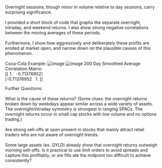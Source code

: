Overnight sessions, though minor in volume relative to day sessions, carry surprising significance. 
</br>
</br>
I provided a short block of code that graphs the separate overnight, intraday, and weekend returns. I also show strong negative correlations between the moving averages of these periods.
</br>
</br>
Furthermore, I show how aggressively and deliberately these profits are eroded at market open, and narrow down on the plausible causes of this phenomenon. 
</br>
</br>
Coca-Cola Example:
![image](https://user-images.githubusercontent.com/102199762/212189098-71c8ae4f-076a-4452-80f2-e9adbe1d3298.png)
![image](https://user-images.githubusercontent.com/102199762/212190181-6a0d4eca-ae68-4b1f-a035-c5456fa38e02.png)
200 Day Smoothed Average Correlation Matrix:
</br>
[[ 1.         &nbsp; -0.71376952]
</br>
 [-0.71376952  &nbsp; 1.        ]]
 
Further Questions:
</br>
</br>
What is the cause of these returns? (Some clues: the overnight returns broken down by weekdays appear similar across a wide variety of assets. The overnight/intraday symmetry is strongest in ranging SPACs. The overnight returns occur in small cap stocks with low volume and no options trading.)
</br>
</br>
Are strong sell-offs at open present in stocks that mainly attract retail traders who are not aware of overnight trends. 
</br>
</br>
Some large assets (ex. QYLD) already show that overnight returns outweigh morning sell-offs. Is it practical to use limit orders to avoid spreads and capture this profitably, or are fills ate the midpoint too difficult to achieve consistently?
